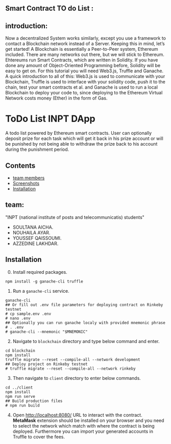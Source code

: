 ## Smart Contract TO do List :
## introduction:
Now a decentralized System works similarly, except you use a framework to contact a Blockchain network instead of a Server. Keeping this in mind, let’s get started! A Blockchain is essentially a Peer-to-Peer system, Ethereum included. There are many networks out there, but we will stick to Ethereum. Ehtereums run Smart Contracts, which are written in Solidity. If you have done any amount of Object-Oriented Programming before, Solidity will be easy to get on. For this tutorial you will need Web3.js, Truffle and Ganache. A quick introduction to all of this: Web3.js is used to communicate with your Blockchain, Truffle is used to interface with your solidity code, push it to the chain, test your smart contracts et al. and Ganache is used to run a local Blockchain to deploy your code to, since deploying to the Ethereum Virtual Network costs money (Ether) in the form of Gas.
# ToDo List INPT DApp
A todo list powered by Ethereum smart contracts. User can optionally deposit prize for each task which will get it back in his prize account or will be punished by not being able to withdraw the prize back to his account during the punishment period.
## Contents
- [team members](#team)
- [Screenshots](docs/screenshots.md)
- [Installation](#installation)

## team:
"INPT (national institute of posts and telecommunicatis) students"
- SOULTANA AICHA.
- NOUHAILA AYAR.
- YOUSSEF QAISSOUMI.
- AZZEDINE LAKHDAR.
## Installation
0. Install required packages.
```
npm install -g ganache-cli truffle
```
1. Run a `ganache-cli` service.
```
ganache-cli
## Or fill out .env file parameters for deploying contract on Rinkeby testnet
# cp sample.env .env
# nano .env
## Optionally you can run ganache localy with provided mnemonic phrase
# . .env
# ganache-cli --mnemonic "$MNEMONIC"
```
2. Navigate to `blockchain` directory and type below command and enter.
```
cd blockchain
npm install
truffle migrate --reset --compile-all --network development
## Deploy project on Rinkeby testnet
# truffle migrate --reset --compile-all --network rinkeby
```
3. Then navigate to `client` directory to enter below commands.
```
cd ../client
npm install
npm run serve
## Build production files
# npm run build
```
4. Open [http://localhost:8080/](http://localhost:8080/) URL to interact with the contract. **MetaMask** extension should be installed on your browser and you need to select the network which match with where the contract is being deployed. Furthermore you can import your generated accounts in Truffle to cover the fees.
